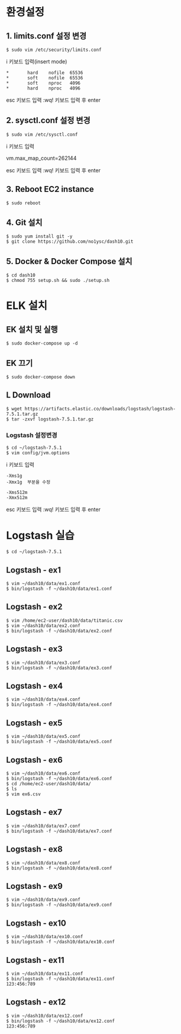 # 환경설정
## 1. limits.conf 설정 변경 
```
$ sudo vim /etc/security/limits.conf
```

i 키보드 입력(insert mode)
```
*       hard    nofile  65536
*       soft    nofile  65536
*       soft    nproc   4096
*       hard    nproc   4096
```
esc 키보드 입력
:wq! 키보드 입력 후 enter

## 2. sysctl.conf 설정 변경 
```
$ sudo vim /etc/sysctl.conf
```

i 키보드 입력

vm.max_map_count=262144

esc 키보드 입력
:wq! 키보드 입력 후 enter

## 3. Reboot EC2 instance 
```
$ sudo reboot
```

## 4. Git 설치
```
$ sudo yum install git -y
$ git clone https://github.com/no1ysc/dash10.git
```

## 5. Docker & Docker Compose 설치
```
$ cd dash10
$ chmod 755 setup.sh && sudo ./setup.sh
```

# ELK 설치
## EK 설치 및 실행
```
$ sudo docker-compose up -d
```

## EK 끄기
```
$ sudo docker-compose down
```


## L Download
```
$ wget https://artifacts.elastic.co/downloads/logstash/logstash-7.5.1.tar.gz
$ tar -zxvf logstash-7.5.1.tar.gz
```

### Logstash 설정변경
```
$ cd ~/logstash-7.5.1
$ vim config/jvm.options
```

i 키보드 입력
```
-Xms1g
-Xmx1g  부분을 수정

-Xms512m
-Xmx512m
```
esc 키보드 입력
:wq! 키보드 입력 후 enter


# Logstash 실습
```
$ cd ~/logstash-7.5.1
```
## Logstash - ex1
```
$ vim ~/dash10/data/ex1.conf
$ bin/logstash -f ~/dash10/data/ex1.conf
```

## Logstash - ex2
```
$ vim /home/ec2-user/dash10/data/titanic.csv
$ vim ~/dash10/data/ex2.conf
$ bin/logstash -f ~/dash10/data/ex2.conf
```

## Logstash - ex3
```
$ vim ~/dash10/data/ex3.conf
$ bin/logstash -f ~/dash10/data/ex3.conf
```

## Logstash - ex4
```
$ vim ~/dash10/data/ex4.conf
$ bin/logstash -f ~/dash10/data/ex4.conf
```

## Logstash - ex5
```
$ vim ~/dash10/data/ex5.conf
$ bin/logstash -f ~/dash10/data/ex5.conf
```

## Logstash - ex6
```
$ vim ~/dash10/data/ex6.conf
$ bin/logstash -f ~/dash10/data/ex6.conf
$ cd /home/ec2-user/dash10/data/
$ ls
$ vim ex6.csv
```

## Logstash - ex7
```
$ vim ~/dash10/data/ex7.conf
$ bin/logstash -f ~/dash10/data/ex7.conf
```

## Logstash - ex8
```
$ vim ~/dash10/data/ex8.conf
$ bin/logstash -f ~/dash10/data/ex8.conf
```

## Logstash - ex9
```
$ vim ~/dash10/data/ex9.conf
$ bin/logstash -f ~/dash10/data/ex9.conf
```

## Logstash - ex10
```
$ vim ~/dash10/data/ex10.conf
$ bin/logstash -f ~/dash10/data/ex10.conf
```

## Logstash - ex11
```
$ vim ~/dash10/data/ex11.conf
$ bin/logstash -f ~/dash10/data/ex11.conf
123:456:789
```

## Logstash - ex12
```
$ vim ~/dash10/data/ex12.conf
$ bin/logstash -f ~/dash10/data/ex12.conf
123:456:789
```
